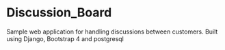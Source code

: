 # Discussion_Board
Sample web application for handling discussions between customers. Built using Django, Bootstrap 4 and postgresql
